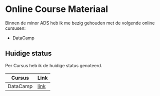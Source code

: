 # Online Course Materiaal

Binnen de minor ADS heb ik me bezig gehouden met de volgende online cursusen: 
- DataCamp

## Huidige status

Per Cursus heb ik de huidige status genoteerd.

|Cursus | Link |
|------|--------|
|DataCamp|[link](/DataCamp.md)|

